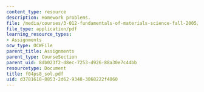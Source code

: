 ```yaml
---
content_type: resource
description: Homework problems.
file: /media/courses/3-012-fundamentals-of-materials-science-fall-2005/d378161888532d6293483868222f4060_f04ps8_sol.pdf
file_type: application/pdf
learning_resource_types:
- Assignments
ocw_type: OCWFile
parent_title: Assignments
parent_type: CourseSection
parent_uid: 8db023f2-d8ec-7253-d926-88a30e7c44bb
resourcetype: Document
title: f04ps8_sol.pdf
uid: d3781618-8853-2d62-9348-3868222f4060
---
```

